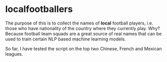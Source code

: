 # localfootballers
The purpose of this is to collect the names of **local** football players, i.e. those who have nationality of the country where they currently play.  Why? Because football team squads are a great source of real names that can be used to train certain NLP based machine learning models. 

So far, I have tested the script on the top two Chinese, French and Mexican leagues.